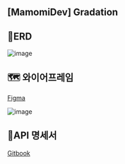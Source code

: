 ## [MamomiDev] Gradation
## 📃ERD
![image](https://github.com/mamomidev/gradation/assets/96118954/705be1cf-ba16-414b-9182-d4621d947b9d)


## 🗺️ 와이어프레임
[Figma](https://www.figma.com/file/39KOzGKLfvaSE7mq72SKoH/%EB%8B%A4%EC%97%86%EB%8B%A4%EC%95%84-(Community)?type=design&node-id=0%3A1&mode=design&t=VZuC6lHRDbGLD0JA-1)

![image](https://github.com/mamomidev/gradation/assets/96118954/516237d1-2aeb-4285-a66a-913d42b3fa00)

## 📌API 명세서
[Gitbook](https://hhero.gitbook.io/hh99-semi-project/)

